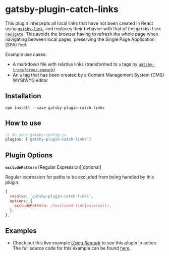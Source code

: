 # gatsby-plugin-catch-links

This plugin intercepts all local links that have not been created in React using [`gatsby-link`](https://gatsbyjs.org/docs/gatsby-link), and replaces their behavior with that of the `gatsby-link` [`navigate`](https://gatsbyjs.org/docs/gatsby-link/#programmatic-navigation). This avoids the browser having to refresh the whole page when navigating between local pages, preserving the Single Page Application (SPA) feel.

Example use cases:

- A markdown file with relative links (transformed
  to `a` tags by
  [`gatsby-transformer-remark`](/packages/gatsby-transformer-remark/))
- An `a` tag that has been created by a Content Management System (CMS) WYSIWYG editor

## Installation

```shell
npm install --save gatsby-plugin-catch-links
```

## How to use

```javascript
// In your gatsby-config.js
plugins: [`gatsby-plugin-catch-links`]
```

## Plugin Options

**`excludePattern`** [Regular Expression][optional]

Regular expression for paths to be excluded from being handled by this plugin.

```javascript
{
  resolve: `gatsby-plugin-catch-links`,
  options: {
    excludePattern: /(excluded-link|external)/,
  },
},
```

## Examples

- Check out this live example [_Using Remark_](https://using-remark.gatsbyjs.org/copy-linked-files-intercepting-local-links/#intercepting-local-links) to see this plugin in action. The full source code for this example can be found [here](https://github.com/gatsbyjs/gatsby/tree/master/examples/using-remark).
